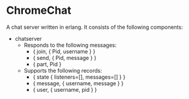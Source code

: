 # ChromeChat

A chat server written in erlang.  It consists of the following components:

- chatserver
  - Responds to the following messages:
    - { join, { Pid, username } }
    - { send, { Pid, message } }
    - { part, Pid }
  - Supports the following records:
    - { state { listeners=[], messages=[] } }
    - { message, { username, message } }
    - { user, { username, pid } }
